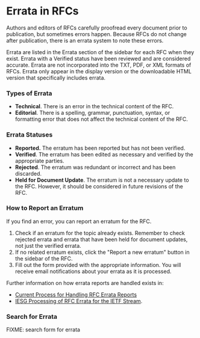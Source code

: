 # Errata in RFCs

Authors and editors of RFCs carefully proofread every document prior to publication, but sometimes errors happen. Because RFCs do not change after publication, there is an errata system to note these errors.

Errata are listed in the Errata section of the sidebar for each RFC when they exist. Errata with a Verified status have been reviewed and are considered accurate. Errata are not incorporated into the TXT, PDF, or XML formats of RFCs. Errata only appear in the display version or the downloadable HTML version that specifically includes errata.

### Types of Errata

- **Technical**. There is an error in the technical content of the RFC.
- **Editorial**. There is a spelling, grammar, punctuation, syntax, or formatting error that does not affect the technical content of the RFC.

### Errata Statuses

- **Reported.** The erratum has been reported but has not been verified.
- **Verified**. The erratum has been edited as necessary and verified by the appropriate parties.
- **Rejected**. The erratum was redundant or incorrect and has been discarded.
- **Held for Document Update**. The erratum is not a necessary update to the RFC. However, it should be considered in future revisions of the RFC.

### How to Report an Erratum

If you find an error, you can report an erratum for the RFC.

1. Check if an erratum for the topic already exists. Remember to check rejected errata and errata that have been held for document updates, not just the verified errata.
2. If no related erratum exists, click the "Report a new erratum" button in the sidebar of the RFC.
3. Fill out the form provided with the appropriate information. You will receive email notifications about your errata as it is processed.

Further information on how errata reports are handled exists in:

- [Current Process for Handling RFC Errata Reports](https://datatracker.ietf.org/doc/draft-rpc-errata-process/)
- [IESG Processing of RFC Errata for the IETF Stream](https://datatracker.ietf.org/doc/statement-iesg-iesg-processing-of-rfc-errata-for-the-ietf-stream-20210507/).

### Search for Errata

FIXME: search form for errata
